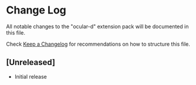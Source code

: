 # Change Log

All notable changes to the "ocular-d" extension pack will be documented in this file.

Check [Keep a Changelog](http://keepachangelog.com/) for recommendations on how to structure this file.

## [Unreleased]

- Initial release
